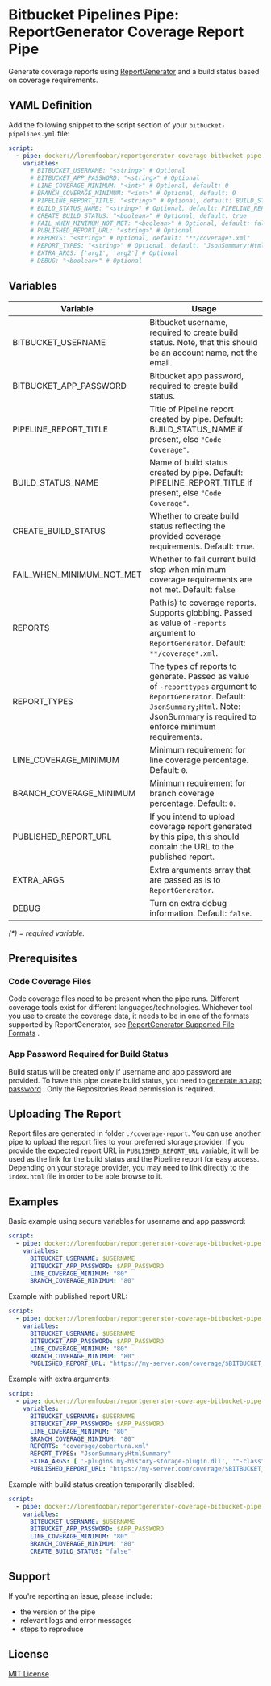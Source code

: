 ﻿# Bitbucket Pipelines Pipe: ReportGenerator Coverage Report Pipe

Generate coverage reports using
[ReportGenerator](https://github.com/danielpalme/ReportGenerator)
and a build status based on coverage requirements.

## YAML Definition

Add the following snippet to the script section of
your `bitbucket-pipelines.yml` file:

```yaml
script:
  - pipe: docker://loremfoobar/reportgenerator-coverage-bitbucket-pipe:0.8.2
    variables:
      # BITBUCKET_USERNAME: "<string>" # Optional
      # BITBUCKET_APP_PASSWORD: "<string>" # Optional
      # LINE_COVERAGE_MINIMUM: "<int>" # Optional, default: 0
      # BRANCH_COVERAGE_MINIMUM: "<int>" # Optional, default: 0
      # PIPELINE_REPORT_TITLE: "<string>" # Optional, default: BUILD_STATUS_NAME if present, else "Code Coverage"
      # BUILD_STATUS_NAME: "<string>" # Optional, default: PIPELINE_REPORT_TITLE if present, else "Code Coverage"
      # CREATE_BUILD_STATUS: "<boolean>" # Optional, default: true
      # FAIL_WHEN_MINIMUM_NOT_MET: "<boolean>" # Optional, default: false
      # PUBLISHED_REPORT_URL: "<string>" # Optional
      # REPORTS: "<string>" # Optional, default: "**/coverage*.xml"
      # REPORT_TYPES: "<string>" # Optional, default: "JsonSummary;Html"
      # EXTRA_ARGS: ['arg1', 'arg2'] # Optional
      # DEBUG: "<boolean>" # Optional
```

## Variables

| Variable                  | Usage                                                                                                                                                                                          |
|---------------------------|------------------------------------------------------------------------------------------------------------------------------------------------------------------------------------------------|
| BITBUCKET_USERNAME        | Bitbucket username, required to create build status. Note, that this should be an account name, not the email.                                                                                 |
| BITBUCKET_APP_PASSWORD    | Bitbucket app password, required to create build status.                                                                                                                                       |
| PIPELINE_REPORT_TITLE     | Title of Pipeline report created by pipe. Default: BUILD_STATUS_NAME if present, else `"Code Coverage"`.                                                                                       |
| BUILD_STATUS_NAME         | Name of build status created by pipe. Default: PIPELINE_REPORT_TITLE if present, else `"Code Coverage"`.                                                                                       |
| CREATE_BUILD_STATUS       | Whether to create build status reflecting the provided coverage requirements. Default: `true`.                                                                                                 |
| FAIL_WHEN_MINIMUM_NOT_MET | Whether to fail current build step when minimum coverage requirements are not met. Default: `false`                                                                                            |
| REPORTS                   | Path(s) to coverage reports. Supports globbing. Passed as value of `-reports` argument to `ReportGenerator`. Default: `**/coverage*.xml`.                                                      |
| REPORT_TYPES              | The types of reports to generate. Passed as value of `-reporttypes` argument to `ReportGenerator`. Default: `JsonSummary;Html`. Note: JsonSummary is required to enforce minimum requirements. |
| LINE_COVERAGE_MINIMUM     | Minimum requirement for line coverage percentage. Default: `0`.                                                                                                                                |
| BRANCH_COVERAGE_MINIMUM   | Minimum requirement for branch coverage percentage. Default: `0`.                                                                                                                              |
| PUBLISHED_REPORT_URL      | If you intend to upload coverage report generated by this pipe, this should contain the URL to the published report.                                                                           |
| EXTRA_ARGS                | Extra arguments array that are passed as is to `ReportGenerator`.                                                                                                                              |
| DEBUG                     | Turn on extra debug information. Default: `false`.                                                                                                                                             |

_(\*) = required variable._

## Prerequisites

### Code Coverage Files

Code coverage files need to be present when the pipe runs. Different coverage
tools exist for different languages/technologies. Whichever tool you use to
create the coverage data, it needs to be in one of the formats supported by
ReportGenerator, see
[ReportGenerator Supported File Formats](https://github.com/danielpalme/ReportGenerator#supported-input-and-output-file-formats)
.

### App Password Required for Build Status

Build status will be created only if username and app password are provided.
To have this pipe create build status, you need to
[generate an app password](https://confluence.atlassian.com/bitbucket/app-passwords-828781300.html)
.
Only the Repositories Read permission is required.

## Uploading The Report

Report files are generated in folder `./coverage-report`. You can use another
pipe to upload the report files to your preferred storage provider. If you
provide the expected report URL in `PUBLISHED_REPORT_URL` variable, it will be
used as the link for the build status and the Pipeline report for easy access.
Depending on your storage provider, you may need to link directly to the
`index.html` file in order to be able browse to it.

## Examples

Basic example using secure variables for username and app password:

```yaml
script:
  - pipe: docker://loremfoobar/reportgenerator-coverage-bitbucket-pipe:0.8.2
    variables:
      BITBUCKET_USERNAME: $USERNAME
      BITBUCKET_APP_PASSWORD: $APP_PASSWORD
      LINE_COVERAGE_MINIMUM: "80"
      BRANCH_COVERAGE_MINIMUM: "80"
```

Example with published report URL:

```yaml
script:
  - pipe: docker://loremfoobar/reportgenerator-coverage-bitbucket-pipe:0.8.2
    variables:
      BITBUCKET_USERNAME: $USERNAME
      BITBUCKET_APP_PASSWORD: $APP_PASSWORD
      LINE_COVERAGE_MINIMUM: "80"
      BRANCH_COVERAGE_MINIMUM: "80"
      PUBLISHED_REPORT_URL: "https://my-server.com/coverage/$BITBUCKET_REPO_SLUG/$BITBUCKET_COMMIT/index.html"
```

Example with extra arguments:

```yaml
script:
  - pipe: docker://loremfoobar/reportgenerator-coverage-bitbucket-pipe:0.8.2
    variables:
      BITBUCKET_USERNAME: $USERNAME
      BITBUCKET_APP_PASSWORD: $APP_PASSWORD
      LINE_COVERAGE_MINIMUM: "80"
      BRANCH_COVERAGE_MINIMUM: "80"
      REPORTS: "coverage/cobertura.xml"
      REPORT_TYPES: "JsonSummary;HtmlSummary"
      EXTRA_ARGS: [ '-plugins:my-history-storage-plugin.dll', '"-classfilters:+IncludeThisClass;-ExcludeThisClass"' ]
      PUBLISHED_REPORT_URL: "https://my-server.com/coverage/$BITBUCKET_REPO_SLUG/$BITBUCKET_COMMIT/summary.html"
```

Example with build status creation temporarily disabled:

```yaml
script:
  - pipe: docker://loremfoobar/reportgenerator-coverage-bitbucket-pipe:0.8.2
    variables:
      BITBUCKET_USERNAME: $USERNAME
      BITBUCKET_APP_PASSWORD: $APP_PASSWORD
      LINE_COVERAGE_MINIMUM: "80"
      BRANCH_COVERAGE_MINIMUM: "80"
      CREATE_BUILD_STATUS: "false"
```

## Support

If you're reporting an issue, please include:

- the version of the pipe
- relevant logs and error messages
- steps to reproduce

## License

[MIT License](LICENSE)
